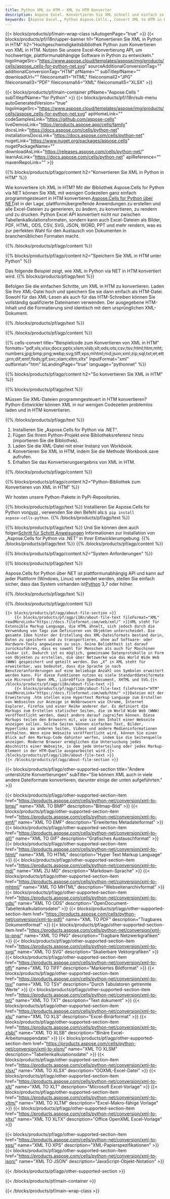 ```yaml
---
title: Python XML zu HTM – XML zu HTM Konverter
description: Aspose Excel. Konvertieren Sie XML schnell und einfach in HTM mit Aspose.Cells. Python XML in HTM. Python XML in HTM speichern. Speichern Sie XML als HTM mit Python.
keywords: [Aspose Excel., Python Aspose.Cells., Convert XML to HTM in Python., Save XML to HTM using Python., Python XML to HTM saveformat., XML to HTM Converter., Python Save XML as HTM]
---
```

{{< blocks/products/pf/main-wrap-class isAutogenPage="true" >}}
{{< blocks/products/pf/i18n/upper-banner h1="Konvertieren Sie XML in Python in HTM" h2="Hochgeschwindigkeitsbibliothek Python zum Konvertieren von XML in HTM. Nutzen Sie unsere Excel-Konvertierung API, um hochwertige, plattformunabhängige Software in Python zu entwickeln." logoImageSrc="https://www.aspose.cloud/templates/aspose/img/products/cells/aspose_cells-for-python-net.svg" sourceAdditionalConversionTag="" additionalConversionTag="HTM" pfName="" subTitlepfName="" downloadUrl="" fileiconsmall1="HTML" fileiconsmall2="JPG" fileiconsmall3="PDF" fileiconsmall4="XML" fileiconsmall5="XLSX" >}}

{{< blocks/products/pf/main-container pfName="Aspose.Cells " subTitlepfName="for Python" >}}
{{< blocks/products/pf/i18n/sub-menu autoGeneratedVersion="true" logoImageSrc="https://www.aspose.cloud/templates/aspose/img/products/cells/aspose_cells-for-python-net.svg" apiHomeLink="" codeSamplesLink="https://github.com/aspose-cells" liveDemosLink="https://products.aspose.app/cells/family" docsLink="https://docs.aspose.com/cells/python-net" installationsDocsLink="https://docs.aspose.com/cells/python-net" nugetLink="https://www.nuget.org/packages/aspose.cells" nugetPackageName="" downloadAsLink="https://releases.aspose.com/cells/python-net/" learnAsLink="https://docs.aspose.com/cells/python-net" apiReference="" mavenRepoLink="" >}}


{{% blocks/products/pf/agp/content h2="Konvertieren Sie XML in Python in HTM" %}}

Wie konvertiere ich XML in HTM? Mit der Bibliothek Aspose.Cells for Python via NET können Sie XML mit wenigen Codezeilen ganz einfach programmgesteuert in HTM konvertieren.[Aspose.Cells for Python über NET](https://pypi.org/project/aspose-cells-python/)ist in der Lage, plattformübergreifende Anwendungen zu erstellen und alle Excel-Dateien zu generieren, zu ändern, zu konvertieren, zu rendern und zu drucken. Python Excel API konvertiert nicht nur zwischen Tabellenkalkulationsformaten, sondern kann auch Excel-Dateien als Bilder, PDF, HTML, ODS, CSV, SVG, JSON, WORD, PPT und mehr rendern, was es zur perfekten Wahl für den Austausch von Dokumenten in branchenüblichen Formaten macht.

{{% /blocks/products/pf/agp/content %}}


{{% blocks/products/pf/agp/content h2="Speichern Sie XML in HTM unter Python" %}}

Das folgende Beispiel zeigt, wie XML in Python via NET in HTM konvertiert wird.
{{% blocks/products/pf/agp/text %}}

Befolgen Sie die einfachen Schritte, um XML in HTM zu konvertieren. Laden Sie Ihre XML-Datei hoch und speichern Sie sie dann einfach als HTM-Datei. Sowohl für das XML-Lesen als auch für das HTM-Schreiben können Sie vollständig qualifizierte Dateinamen verwenden. Der ausgegebene HTM-Inhalt und die Formatierung sind identisch mit dem ursprünglichen XML-Dokument.

{{% /blocks/products/pf/agp/text %}}

{{% /blocks/products/pf/agp/content %}}

{{% cells-convert title="Beispielcode zum Konvertieren von XML in HTM" formats="pdf;xls;xlsx;docx;pptx;xlsm;xlsb;xlt;ods;ots;csv;tsv;html;htm;mht;numbers;jpg;bmp;png;webp;svg;tiff;xps;mhtml;md;json;xml;zip;sql;txt;et;ett;prn;dif;emf;fods;gif;sxc;xlam;xltm;xltx" InputFormat="xml" outformat="htm" IsLandingPage="true" language="pythonnet" %}}

{{% blocks/products/pf/agp/content h2="So konvertieren Sie XML in HTM" %}}

{{% blocks/products/pf/agp/text %}}

Müssen Sie XML-Dateien programmgesteuert in HTM konvertieren? Python-Entwickler können XML in nur wenigen Codezeilen problemlos laden und in HTM konvertieren.

{{% /blocks/products/pf/agp/text %}}

1.  Installieren Sie „Aspose.Cells for Python via .NET“.
1.  Fügen Sie Ihrem Python-Projekt eine Bibliotheksreferenz hinzu (importieren Sie die Bibliothek).
1.  Laden Sie die XML-Datei mit einer Instanz von Workbook.
1.  Konvertieren Sie XML in HTM, indem Sie die Methode Workbook.save aufrufen.
1.  Erhalten Sie das Konvertierungsergebnis von XML in HTM.

{{% /blocks/products/pf/agp/content %}}


{{% blocks/products/pf/agp/content h2="Python-Bibliothek zum Konvertieren von XML in HTM" %}}

Wir hosten unsere Python-Pakete in PyPi-Repositories.

{{% blocks/products/pf/agp/text %}}
 Installieren Sie Aspose.Cells for Python von<a href="https://pypi.org/project/aspose-cells-python/">pypi</a> , verwenden Sie den Befehl als:<code>$ pip install aspose-cells-python</code>.
{{% /blocks/products/pf/agp/text %}}

{{% blocks/products/pf/agp/text %}}
 Und Sie können dem auch folgen[Schritt für Schritt Anweisungen](https://docs.aspose.com/cells/python-net/getting-started/) Informationen zur Installation von „Aspose.Cells for Python via .NET“ in Ihrer Entwicklerumgebung.
{{% /blocks/products/pf/agp/text %}}
{{% /blocks/products/pf/agp/content %}}

{{% blocks/products/pf/agp/content h2="System Anforderungen" %}}

{{% blocks/products/pf/agp/text %}}

 Aspose.Cells for Python über NET ist plattformunabhängig API und kann auf jeder Plattform (Windows, Linux) verwendet werden, stellen Sie einfach sicher, dass das System vorhanden ist[Python](https://www.python.org/downloads/) 3,7 oder höher.
 
{{% /blocks/products/pf/agp/text %}}

{{% /blocks/products/pf/agp/content %}}

<!-- aboutfile Starts -->
    {{< blocks/products/pf/agp/about-file-section >}}
        {{< blocks/products/pf/agp/i18n/about-file-text fileFormat="XML" readMoreLink="https://docs.fileformat.com/web/xml/" >}}XML steht für Extensible Markup Language, die HTML ähnelt, sich jedoch durch die Verwendung von Tags zum Definieren von Objekten unterscheidet. Die gesamte Idee hinter der Erstellung des XML-Dateiformats bestand darin, Daten zu speichern und zu transportieren, ohne auf Software- oder Hardware-Tools angewiesen zu sein. Seine Beliebtheit ist darauf zurückzuführen, dass es sowohl für Menschen als auch für Maschinen lesbar ist. Dadurch ist es möglich, gemeinsame Datenprotokolle in Form von Objekten zu erstellen, die über Netzwerke wie das World Wide Web (WWW) gespeichert und geteilt werden. Das „X“ in XML steht für erweiterbar, was bedeutet, dass die Sprache je nach Benutzeranforderungen auf eine beliebige Anzahl von Symbolen erweitert werden kann. Für diese Funktionen nutzen es viele Standarddateiformate wie Microsoft Open XML, LibreOffice OpenDocument, XHTML und SVG.{{< /blocks/products/pf/agp/i18n/about-file-text >}}
        {{< blocks/products/pf/agp/i18n/about-file-text fileFormat="HTM" readMoreLink="https://docs.fileformat.com/web/htm/" >}}Dateien mit der Erweiterung .htm stellen eine Hypertext Markup Language zum Erstellen von Webseiten zur Anzeige in Webbrowsern wie Chrome, Internet Explorer, Firefox und einer Reihe anderer dar. Es definiert die Markups zum Erstellen statischer Seiten, die im World Wide Web (WWW) veröffentlicht werden, damit andere darauf zugreifen können. Diese Markups teilen den Browsern mit, wie sie den Inhalt einer Webseite anzeigen sollen. Solche Seiten können einfachen Text, Bilder, Hyperlinks zu anderen Seiten, Videos und andere Medieninformationen enthalten. Wenn eine Webseite veröffentlicht wird, können Sie einen Blick auf den Markup-Code dahinter werfen, indem Sie die Seitenquelle anzeigen. Moderne Browser ermöglichen die Untersuchung jedes Abschnitts einer Webseite, in dem jede Unterteilung oder jedes Markup-Element in der HTM-Quelle ausgearbeitet wird.{{< /blocks/products/pf/agp/i18n/about-file-text >}}
    {{< /blocks/products/pf/agp/about-file-section >}}
<!-- aboutfile Ends -->

{{< blocks/products/pf/agp/other-supported-section title="Andere unterstützte Konvertierungen" subTitle="Sie können XML auch in viele andere Dateiformate konvertieren, darunter einige der unten aufgeführten." >}}

{{< blocks/products/pf/agp/other-supported-section-item href="https://products.aspose.com/cells/python-net/conversion/xml-to-bmp/" name="XML TO BMP" description="Bitmap-Bild" >}}
{{< blocks/products/pf/agp/other-supported-section-item href="https://products.aspose.com/cells/python-net/conversion/xml-to-emf/" name="XML TO EMF" description="Erweitertes Metadateiformat" >}}
{{< blocks/products/pf/agp/other-supported-section-item href="https://products.aspose.com/cells/python-net/conversion/xml-to-gif/" name="XML TO GIF" description="Grafisches Austauschformat" >}}
{{< blocks/products/pf/agp/other-supported-section-item href="https://products.aspose.com/cells/python-net/conversion/xml-to-html/" name="XML TO HTML" description="Hyper Text Markup Language" >}}
{{< blocks/products/pf/agp/other-supported-section-item href="https://products.aspose.com/cells/python-net/conversion/xml-to-md/" name="XML ZU MD" description="Markdown-Sprache" >}}
{{< blocks/products/pf/agp/other-supported-section-item href="https://products.aspose.com/cells/python-net/conversion/xml-to-mhtml/" name="XML TO MHTML" description="Webseitenarchivformat" >}}
{{< blocks/products/pf/agp/other-supported-section-item href="https://products.aspose.com/cells/python-net/conversion/xml-to-ods/" name="XML TO ODS" description="OpenDocument-Tabellenkalkulationsdatei" >}}
{{< blocks/products/pf/agp/other-supported-section-item href="https://products.aspose.com/cells/python-net/conversion/xml-to-pdf/" name="XML TO PDF" description="Tragbares Dokumentformat" >}}
{{< blocks/products/pf/agp/other-supported-section-item href="https://products.aspose.com/cells/python-net/conversion/xml-to-png/" name="XML TO PNG" description="Tragbare Netzwerkgrafiken" >}}
{{< blocks/products/pf/agp/other-supported-section-item href="https://products.aspose.com/cells/python-net/conversion/xml-to-svg/" name="XML TO SVG" description="Skalierbare Vektorgrafiken" >}}
{{< blocks/products/pf/agp/other-supported-section-item href="https://products.aspose.com/cells/python-net/conversion/xml-to-tiff/" name="XML TO TIFF" description="Markiertes Bildformat" >}}
{{< blocks/products/pf/agp/other-supported-section-item href="https://products.aspose.com/cells/python-net/conversion/xml-to-tsv/" name="XML TO TSV" description="Durch Tabulatoren getrennte Werte" >}}
{{< blocks/products/pf/agp/other-supported-section-item href="https://products.aspose.com/cells/python-net/conversion/xml-to-txt/" name="XML TO TXT" description="Text dokument" >}}
{{< blocks/products/pf/agp/other-supported-section-item href="https://products.aspose.com/cells/python-net/conversion/xml-to-xls/" name="XML TO XLS" description="Excel-Binärformat" >}}
{{< blocks/products/pf/agp/other-supported-section-item href="https://products.aspose.com/cells/python-net/conversion/xml-to-xlsb/" name="XML TO XLSB" description="Binäre Excel-Arbeitsmappendatei" >}}
{{< blocks/products/pf/agp/other-supported-section-item href="https://products.aspose.com/cells/python-net/conversion/xml-to-xlsm/" name="XML TO XLSM" description="Tabellenkalkulationsdatei" >}}
{{< blocks/products/pf/agp/other-supported-section-item href="https://products.aspose.com/cells/python-net/conversion/xml-to-xlsx/" name="XML TO XLSX" description="OOXML-Excel-Datei" >}}
{{< blocks/products/pf/agp/other-supported-section-item href="https://products.aspose.com/cells/python-net/conversion/xml-to-xlt/" name="XML TO XLT" description="Microsoft Excel-Vorlage" >}}
{{< blocks/products/pf/agp/other-supported-section-item href="https://products.aspose.com/cells/python-net/conversion/xml-to-xltm/" name="XML TO XLTM" description="Excel-Makro-fähige Vorlage" >}}
{{< blocks/products/pf/agp/other-supported-section-item href="https://products.aspose.com/cells/python-net/conversion/xml-to-xltx/" name="XML TO XLTX" description="Office OpenXML Excel-Vorlage" >}}

{{< blocks/products/pf/agp/other-supported-section-item href="https://products.aspose.com/cells/python-net/conversion/xml-to-xps/" name="XML TO XPS" description="XML-Papierspezifikationen" >}}
{{< blocks/products/pf/agp/other-supported-section-item href="https://products.aspose.com/cells/python-net/conversion/xml-to-json/" name="XML TO JSON" description="JavaScript-Objekt-Notation" >}}

{{< /blocks/products/pf/agp/other-supported-section >}}

{{< /blocks/products/pf/main-container >}}
    
{{< /blocks/products/pf/main-wrap-class >}}
